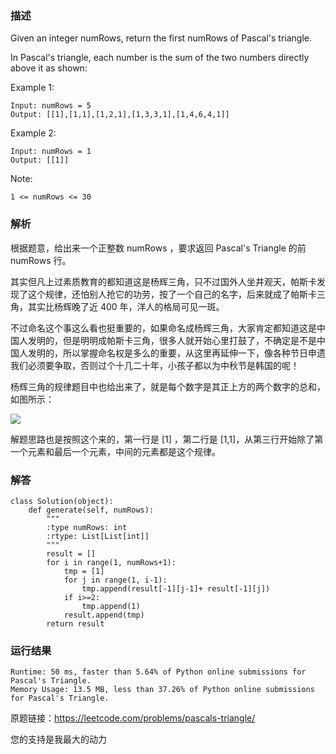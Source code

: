 
### 描述


Given an integer numRows, return the first numRows of Pascal's triangle.

In Pascal's triangle, each number is the sum of the two numbers directly above it as shown:




Example 1:

	
	Input: numRows = 5
	Output: [[1],[1,1],[1,2,1],[1,3,3,1],[1,4,6,4,1]]
	
Example 2:

	Input: numRows = 1
	Output: [[1]]





Note:


	1 <= numRows <= 30

### 解析

根据题意，给出来一个正整数 numRows ，要求返回 Pascal's Triangle 的前 numRows 行。

其实但凡上过素质教育的都知道这是杨辉三角，只不过国外人坐井观天，帕斯卡发现了这个规律，还怕别人抢它的功劳，按了一个自己的名字，后来就成了帕斯卡三角，其实比杨辉晚了近 400 年，洋人的格局可见一斑。

不过命名这个事这么看也挺重要的，如果命名成杨辉三角，大家肯定都知道这是中国人发明的，但是明明成帕斯卡三角，很多人就开始心里打鼓了，不确定是不是中国人发明的，所以掌握命名权是多么的重要，从这里再延伸一下，像各种节日申遗我们必须要争取，否则过个十几二十年，小孩子都以为中秋节是韩国的呢！


杨辉三角的规律题目中也给出来了，就是每个数字是其正上方的两个数字的总和，如图所示：

![](https://gimg2.baidu.com/image_search/src=http%3A%2F%2F5b0988e595225.cdn.sohucs.com%2Fimages%2F20200410%2Fceb23eeae6c44e67bd9321d801792c98.gif&refer=http%3A%2F%2F5b0988e595225.cdn.sohucs.com&app=2002&size=f9999,10000&q=a80&n=0&g=0n&fmt=jpeg?sec=1637720616&t=be0244f74d9e515015ee85264eb321db)


解题思路也是按照这个来的，第一行是 [1] ，第二行是 [1,1]，从第三行开始除了第一个元素和最后一个元素，中间的元素都是这个规律。

### 解答
				

	class Solution(object):
	    def generate(self, numRows):
	        """
	        :type numRows: int
	        :rtype: List[List[int]]
	        """
	        result = []
	        for i in range(1, numRows+1):
	            tmp = [1]
	            for j in range(1, i-1):
	                tmp.append(result[-1][j-1]+ result[-1][j])
	            if i>=2:
	                tmp.append(1)
	            result.append(tmp)
	        return result
	                
	                
	            
            	      
			
### 运行结果

	Runtime: 50 ms, faster than 5.64% of Python online submissions for Pascal's Triangle.
	Memory Usage: 13.5 MB, less than 37.26% of Python online submissions for Pascal's Triangle.


原题链接：https://leetcode.com/problems/pascals-triangle/


您的支持是我最大的动力
